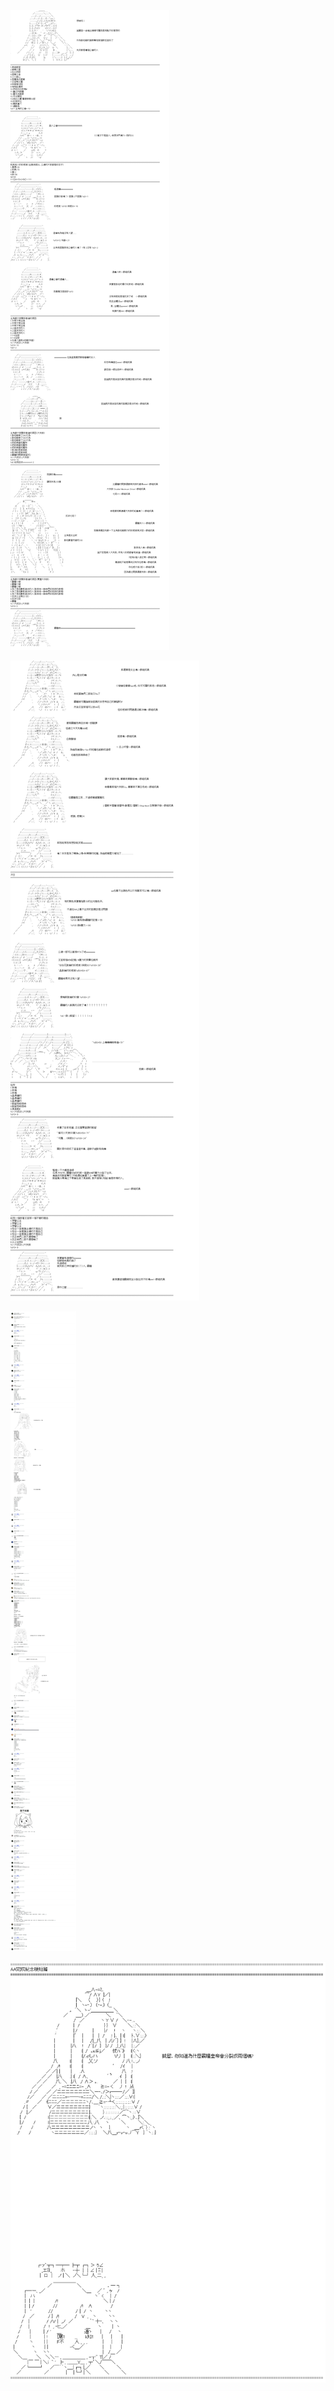 
![01_03](/princess/Page0.png)

![01_03](/princess/Page1.png)

![01_03](/princess/Page2.jpeg)





![01_03](/princess/Page3.png)

